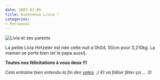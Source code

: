 ```yaml
---
date: 2007-07-05
title: Bienvenue Livia !
categories:
- Personnel
---
```

<img src="https://dlgjp9x71cipk.cloudfront.net/2007/07/livia.png" alt="Livia et ses parents" />

La petite Livia Hirtzeler est née cette nuit à 0h04, 50cm pour 3,210kg. La maman se porte bien (et le papa aussi).

<strong>Toutes nos félicitations à vous deux !!!</strong>

<!--more-->

<em>Cela entraine bien entendu la fin des <a href="https://www.alienlebarge.ch/paris-bebe/" title="Pari bébé">votes</a>. ;)
Et va falloir fêter ça ... :D</em>

